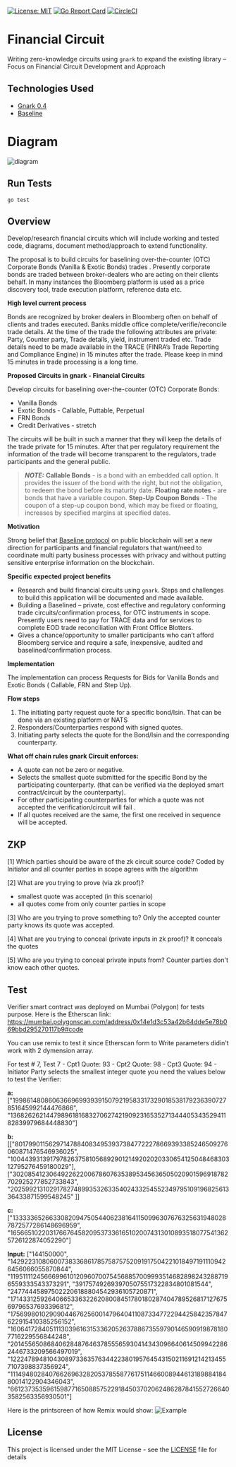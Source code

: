 [![License: MIT](https://img.shields.io/badge/License-MIT-yellow.svg)](https://opensource.org/licenses/MIT)
[![Go Report Card](https://goreportcard.com/badge/github.com/fosgate29/financialcircuit)](https://goreportcard.com/report/github.com/fosgate29/financialcircuit)
[![CircleCI](https://dl.circleci.com/status-badge/img/gh/fosgate29/financialcircuit/tree/dev.svg?style=svg)](https://dl.circleci.com/status-badge/redirect/gh/fosgate29/financialcircuit/tree/dev)

# Financial Circuit

Writing zero-knowledge circuits using `gnark` to expand the existing library – Focus on Financial Circuit Development and Approach

## Technologies Used 

* [Gnark 0.4](https://docs.gnark.consensys.net/en/latest/)
* [Baseline](https://github.com/eea-oasis/baseline)

# Diagram
![diagram](./doc/DiagramZKP_Bond_RFQ.png)

## Run Tests
 `go test`

## Overview

Develop/research financial circuits which will include working and tested code, diagrams, document method/approach to extend functionality.

The proposal is to build circuits for baselining over-the-counter (OTC) Corporate Bonds (Vanilla & Exotic Bonds) trades . Presently corporate bonds are traded between broker-dealers who are acting on their clients behalf. In many instances the Bloomberg platform is used as a price discovery tool, trade execution platform, reference data etc.

**High level current process**

Bonds are recognized by broker dealers in Bloomberg often on behalf of clients and trades executed. Banks middle office complete/verifie/reconcile trade details.
At the time of the trade the following attributes are private: Party, Counter party, Trade details, yield, instrument traded etc. Trade details need to be made available in the TRACE (FINRA’s Trade Reporting and Compliance Engine) in 15 minutes after the trade. Please keep in mind 15 minutes in trade processing is a long time.

**Proposed Circuits in gnark - Financial Circuits**

Develop circuits for baselining over-the-counter (OTC) Corporate Bonds:

* Vanilla Bonds
* Exotic Bonds - Callable, Puttable, Perpetual
* FRN Bonds
* Credit Derivatives - stretch

The circuits will be built in such a manner that they will keep the details of the trade private for 15 minutes. After that per regulatory requirement the information of the trade will become transparent to the regulators, trade participants and the general public.

> **_NOTE:_** **Callable Bonds** - is a bond with an embedded call option. It provides the issuer of the bond with the right, but not the obligation, to redeem the bond before its maturity date. **Floating rate notes** - are bonds that have a variable coupon. **Step-Up Coupon Bonds** - The coupon of a step-up coupon bond, which may be fixed or floating, increases by specified margins at specified dates.

**Motivation**

Strong belief that [Baseline protocol](https://github.com/eea-oasis/baseline/blob/master/README.md) on public blockchain will set a new direction for participants and financial regulators that want/need to coordinate multi party business processes with privacy and without putting sensitive enterprise information on the blockchain.

**Specific expected project benefits**

* Research and build financial circuits using `gnark`. Steps and challenges to build this application will be documented and made available.
* Building a Baselined – private, cost effective and regulatory conforming trade circuits/confirmation process, for OTC instruments in scope.
  Presently users need to pay for TRACE data and for services to complete EOD trade reconciliation with Front Office Blotters.
* Gives a  chance/opportunity to smaller participants who can’t afford Bloomberg service and require a safe, inexpensive, audited and baselined/confirmation process.

**Implementation**

The implementation can process Requests for Bids for Vanilla Bonds and Exotic Bonds ( Callable, FRN and Step Up).

**Flow steps**

 1. The initiating party request quote for a specific bond/Isin. That can be done via an existing platform or NATS
 2. Responders/Counterparties respond with signed quotes.
 3. Initiating party selects the quote for the Bond/Isin and the corresponding counterparty.

**What off chain rules gnark Circuit enforces:**

- A quote can not be zero or negative.
- Selects the smallest quote submitted for the specific Bond by the participating counterparty. (that  can be verified via the deployed smart contract/circuit by the counterparty).
- For other participating counterparties for which a quote was not accepted the verification/circuit will fail   .
- If all quotes received are the same, the first one received in sequence will be accepted.


## ZKP

[1] Which parties should be aware of the zk circuit source code?
Coded by Initiator and all counter parties in scope agrees with the algorithm

[2] What are you trying to prove (via zk proof)?
- smallest quote was accepted (in this scenario)
- all quotes come from only counter parties in scope 

[3] Who are you trying to prove something to?
Only the accepted counter party knows its quote was accepted.

[4] What are you trying to conceal (private inputs in zk proof)?
It conceals the quotes

[5] Who are you trying to conceal private inputs from?
Counter parties don't know each other quotes.

## Test
Verifier smart contract was deployed on Mumbai (Polygon) for tests purpose. Here is the Etherscan link:
https://mumbai.polygonscan.com/address/0x14e1d3c53a42b64dde5e78b069bbd295270117b9#code

You can use remix to test it since Etherscan form to Write parameters didin't work with 2 dymension array.

For test # 7, Test 7 - Cpt1 Quote: 93 - Cpt2 Quote: 98 - Cpt3 Quote: 94 - Initiator Party selects the smallest integer quote
you need the values below to test the Verifier:

**a:**
["19986148086063669699393915079219583317329018538179236390727851645992144476866",
"13682626214479896181683270627421909231653527134440534352941182839979684448830"]

**b:**
[["8017990115629714788408349539373847722278669393385246509276060871476546936025",
"10044393139179782637581056892901214920202033065412504846830312795276459180029"],
["3020854123064922622006786076353895345636505020901596918782702925277852733843",
"20259921310291782748993532633540243325455234979510919682561336433871599548245"
]]

**c:**
["13333365266330820947505440623816411509963076763256319480287872577286148696959",
"16566510220317667645820953733616510200743130108935180775413625726122874052290"]

**Input:**
["144150000",
"14292231080600738336861785758757520919175042210184971911109426456066055870844",
"11951111245666996101209607007545688570099935146828982432887196559333543373291",
"3917574926939705075517322834801081544",
"247744458975022206188804542936105720871",
"17143312592640665336322620800845178018028740478952681712767569796537693396812",
"17569980102909044676256001479640411087334772294425842357847622915410385256152",
"16064172840511130396163153362052637886735597901465909198781807716229556844248",
"20145565086840628487646378555659304143430966406145099422862446733209566497019",
"1222478948104308973363576344223801957645431502116912142134557107398837356924",
"11149480284076626963282053785587761751146600894461318988418480014122904346043",
"6612373535961598771650885752291845037020624862878415527266403582563356930501"]

Here is the printscreen of how Remix would show:
![Example](./doc/RemixExample.png)

## License

This project is licensed under the MIT License - see the [LICENSE](LICENSE) file for details
